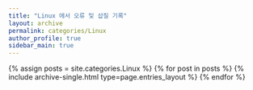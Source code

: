 ```yaml
---
title: "Linux 에서 오류 및 삽질 기록"
layout: archive
permalink: categories/Linux
author_profile: true
sidebar_main: true
---  
```



{% assign posts = site.categories.Linux %}
{% for post in posts %} {% include archive-single.html type=page.entries_layout %} {% endfor %}